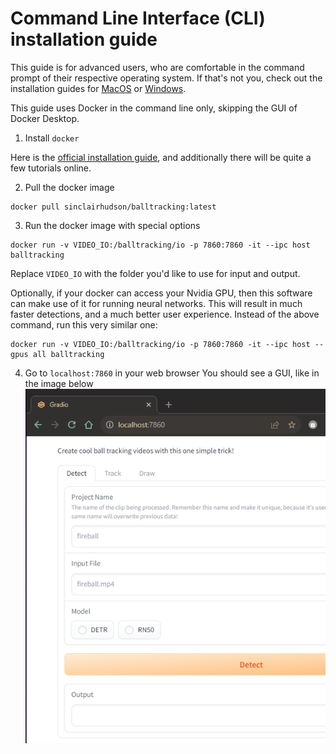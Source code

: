 # Command Line Interface (CLI) installation guide

This guide is for advanced users, who are comfortable in the command prompt
of their respective operating system. If that's not you, check out the installation
guides for [MacOS](install_macos.md) or [Windows](install_windows.md).

This guide uses Docker in the command line only, skipping the GUI of Docker Desktop.

1. Install `docker`

Here is the [official installation guide](https://docs.docker.com/engine/install/),
and additionally there will be quite a few tutorials online.


2. Pull the docker image
```
docker pull sinclairhudson/balltracking:latest
```

3. Run the docker image with special options

```
docker run -v VIDEO_IO:/balltracking/io -p 7860:7860 -it --ipc host balltracking
```

Replace `VIDEO_IO` with the folder you'd like to use for input and output.

Optionally, if your docker can access your Nvidia GPU, then this software can make
use of it for running neural networks. This will result in much faster detections,
and a much better user experience.
Instead of the above command, run this very similar one:

```
docker run -v VIDEO_IO:/balltracking/io -p 7860:7860 -it --ipc host --gpus all balltracking
```

4. Go to `localhost:7860` in your web browser
You should see a GUI, like in the image below
![GUI](../img/browser_gradio_interface.PNG)
